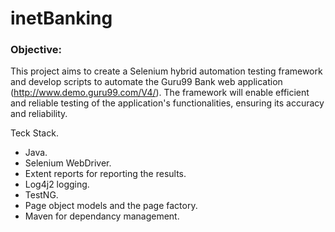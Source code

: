 # inetBanking

### Objective: 
This project aims to create a Selenium hybrid automation testing framework and develop scripts to automate the Guru99 Bank web application (http://www.demo.guru99.com/V4/). The framework will enable efficient and reliable testing of the application's functionalities, ensuring its accuracy and reliability.

Teck Stack.
- Java.
- Selenium WebDriver.
- Extent reports for reporting the results.
- Log4j2 logging.
- TestNG.
- Page object models and the page factory.
- Maven for dependancy management.

